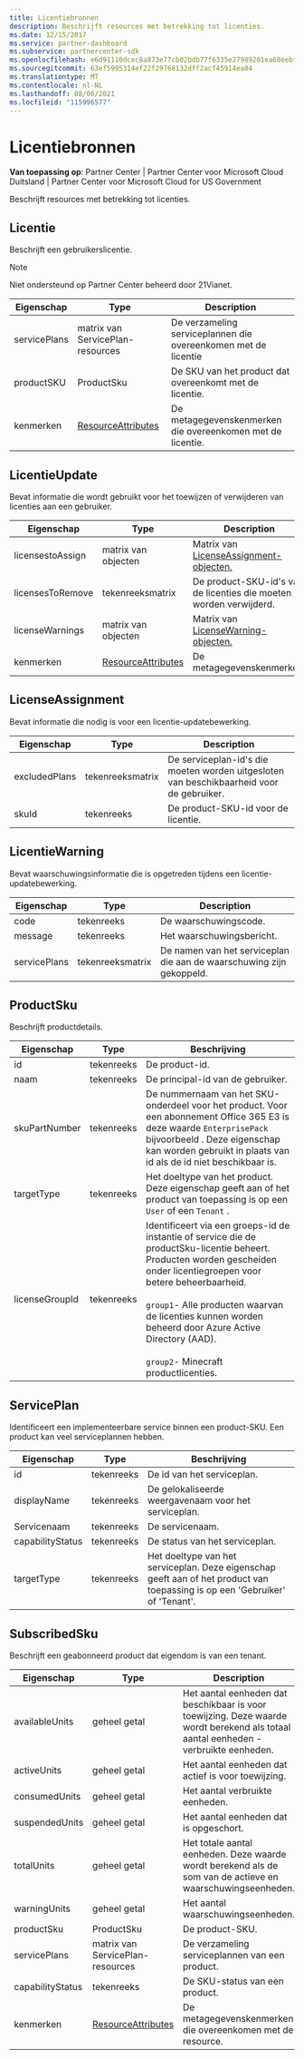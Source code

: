 ```yaml
---
title: Licentiebronnen
description: Beschrijft resources met betrekking tot licenties.
ms.date: 12/15/2017
ms.service: partner-dashboard
ms.subservice: partnercenter-sdk
ms.openlocfilehash: e6d91110dcec8a873e77cb02bdb77f6335e27989201ea68eebf904c5159964c5
ms.sourcegitcommit: 63ef5995314ef22f29768132dff2acf45914ea84
ms.translationtype: MT
ms.contentlocale: nl-NL
ms.lasthandoff: 08/06/2021
ms.locfileid: "115996577"
---
```

# <a name="license-resources"></a>Licentiebronnen

**Van toepassing op**: Partner Center | Partner Center voor Microsoft Cloud Duitsland | Partner Center voor Microsoft Cloud for US Government

Beschrijft resources met betrekking tot licenties.

## <a name="license"></a>Licentie

Beschrijft een gebruikerslicentie.

>[!NOTE]
>Niet ondersteund op Partner Center beheerd door 21Vianet.

| Eigenschap     | Type                                                           | Description                                                    |
|--------------|----------------------------------------------------------------|----------------------------------------------------------------|
| servicePlans | matrix van ServicePlan-resources                                 | De verzameling serviceplannen die overeenkomen met de licentie |
| productSKU   | ProductSku                                                     | De SKU van het product dat overeenkomt met de licentie.        |
| kenmerken   | [ResourceAttributes](utility-resources.md#resourceattributes) | De metagegevenskenmerken die overeenkomen met de licentie.          |

## <a name="licenseupdate"></a>LicentieUpdate

Bevat informatie die wordt gebruikt voor het toewijzen of verwijderen van licenties aan een gebruiker.

| Eigenschap         | Type                                                           | Description                                               |
|------------------|----------------------------------------------------------------|-----------------------------------------------------------|
| licensestoAssign | matrix van objecten                                               | Matrix van [LicenseAssignment-objecten.](#licenseassignment) |
| licensesToRemove | tekenreeksmatrix                                               | De product-SKU-id's van de licenties die moeten worden verwijderd.    |
| licenseWarnings  | matrix van objecten                                               | Matrix van [LicenseWarning-objecten.](#licensewarning)       |
| kenmerken       | [ResourceAttributes](utility-resources.md#resourceattributes) | De metagegevenskenmerken.                                  |

## <a name="licenseassignment"></a>LicenseAssignment

Bevat informatie die nodig is voor een licentie-updatebewerking.

| Eigenschap      | Type             | Description                                                                |
|---------------|------------------|----------------------------------------------------------------------------|
| excludedPlans | tekenreeksmatrix | De serviceplan-id's die moeten worden uitgesloten van beschikbaarheid voor de gebruiker. |
| skuId         | tekenreeks           | De product-SKU-id voor de licentie.                                |

## <a name="licensewarning"></a>LicentieWarning

Bevat waarschuwingsinformatie die is opgetreden tijdens een licentie-updatebewerking.

| Eigenschap     | Type             | Description                                         |
|--------------|------------------|-----------------------------------------------------|
| code         | tekenreeks           | De waarschuwingscode.                                   |
| message      | tekenreeks           | Het waarschuwingsbericht.                                |
| servicePlans | tekenreeksmatrix | De namen van het serviceplan die aan de waarschuwing zijn gekoppeld. |

## <a name="productsku"></a>ProductSku

Beschrijft productdetails.

| Eigenschap       | Type             | Beschrijving                                         |
|----------------|------------------|-----------------------------------------------------|
| id             | tekenreeks           | De product-id.                             |
| naam           | tekenreeks           | De principal-id van de gebruiker.                      |
| skuPartNumber  | tekenreeks           | De nummernaam van het SKU-onderdeel voor het product. Voor een abonnement Office 365 E3 is deze waarde `EnterprisePack` bijvoorbeeld . Deze eigenschap kan worden gebruikt in plaats van id als de id niet beschikbaar is.                |
| targetType     | tekenreeks           | Het doeltype van het product. Deze eigenschap geeft aan of het product van toepassing is op een `User` of een `Tenant` .                                                                    |
| licenseGroupId | tekenreeks           | Identificeert via een groeps-id de instantie of service die de productSku-licentie beheert. Producten worden gescheiden onder licentiegroepen voor betere beheerbaarheid.<br/><br/>                                                                                     `group1`- Alle producten waarvan de licenties kunnen worden beheerd door Azure Active Directory (AAD).<br/><br/>                                            `group2`- Minecraft productlicenties.                                         |

## <a name="serviceplan"></a>ServicePlan

Identificeert een implementeerbare service binnen een product-SKU. Een product kan veel serviceplannen hebben.

| Eigenschap         | Type   | Beschrijving                                                                                                       |
|------------------|--------|-------------------------------------------------------------------------------------------------------------------|
| id               | tekenreeks | De id van het serviceplan.                                                                                      |
| displayName      | tekenreeks | De gelokaliseerde weergavenaam voor het serviceplan.                                                                  |
| Servicenaam      | tekenreeks | De servicenaam.                                                                                                 |
| capabilityStatus | tekenreeks | De status van het serviceplan.                                                                      |
| targetType       | tekenreeks | Het doeltype van het serviceplan. Deze eigenschap geeft aan of het product van toepassing is op een 'Gebruiker' of 'Tenant'. |

## <a name="subscribedsku"></a>SubscribedSku

Beschrijft een geabonneerd product dat eigendom is van een tenant.

| Eigenschap         | Type                                                           | Description                                                                                       |
|------------------|----------------------------------------------------------------|---------------------------------------------------------------------------------------------------|
| availableUnits   | geheel getal                                                        | Het aantal eenheden dat beschikbaar is voor toewijzing. Deze waarde wordt berekend als totaal aantal eenheden - verbruikte eenheden. |
| activeUnits      | geheel getal                                                        | Het aantal eenheden dat actief is voor toewijzing.                                                        |
| consumedUnits    | geheel getal                                                        | Het aantal verbruikte eenheden.                                                                     |
| suspendedUnits   | geheel getal                                                        | Het aantal eenheden dat is opgeschort.                                                                    |
| totalUnits       | geheel getal                                                        | Het totale aantal eenheden. Deze waarde wordt berekend als de som van de actieve en waarschuwingseenheden.         |
| warningUnits     | geheel getal                                                        | Het aantal waarschuwingseenheden.                                                                      |
| productSku       | ProductSku                                                     | De product-SKU.                                                                                  |
| servicePlans     | matrix van ServicePlan-resources                                 | De verzameling serviceplannen van een product.                                                     |
| capabilityStatus | tekenreeks                                                         | De SKU-status van een product.                                                                      |
| kenmerken       | [ResourceAttributes](utility-resources.md#resourceattributes) | De metagegevenskenmerken die overeenkomen met de resource.                                            |
